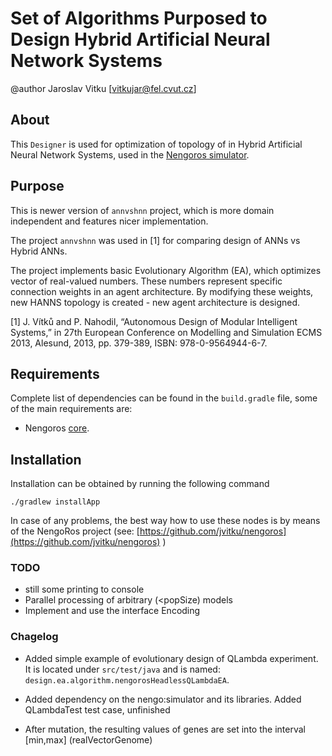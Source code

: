 Set of Algorithms Purposed to Design Hybrid Artificial Neural Network Systems
====================================================

@author Jaroslav Vitku [vitkujar@fel.cvut.cz]

About
------

This `Designer` is used for optimization of topology of in Hybrid Artificial Neural Network Systems, used in the [Nengoros simulator](http://nengoros.wordpress.com). 


Purpose
---------

This is newer version of `annvshnn` project, which is more domain independent and features nicer implementation. 

The project `annvshnn` was used in [1] for comparing design of ANNs vs Hybrid ANNs. 

The project implements basic Evolutionary Algorithm (EA), which optimizes vector of real-valued numbers. These numbers represent specific connection weights in an agent architecture. By modifying these weights, new HANNS topology is created - new agent architecture is designed. 

[1] J. Vítků and P. Nahodil, “Autonomous Design of Modular Intelligent Systems,” in 27th European Conference on Modelling and Simulation ECMS 2013, Alesund, 2013, pp. 379-389, ISBN: 978-0-9564944-6-7.


Requirements
------------------
Complete list of dependencies can be found in the `build.gradle` file, some of the main requirements are:

* Nengoros [core](https://github.com/jvitku/nengoros).

Installation
------------------

Installation can be obtained by running the following command

	./gradlew installApp

In case of any problems, the best way how to use these nodes is by means of the NengoRos project (see: [https://github.com/jvitku/nengoros](https://github.com/jvitku/nengoros) )


### TODO

* still some printing to console
* Parallel processing of arbitrary (<popSize) models
* Implement and use the interface Encoding

### Chagelog 

* Added simple example of evolutionary design of QLambda experiment. It is located under `src/test/java` and is named: `design.ea.algorithm.nengorosHeadlessQLambdaEA`.

* Added dependency on the nengo:simulator and its libraries. Added QLambdaTest test case, unfinished

* After mutation, the resulting values of genes are set into the interval [min,max]  (realVectorGenome)